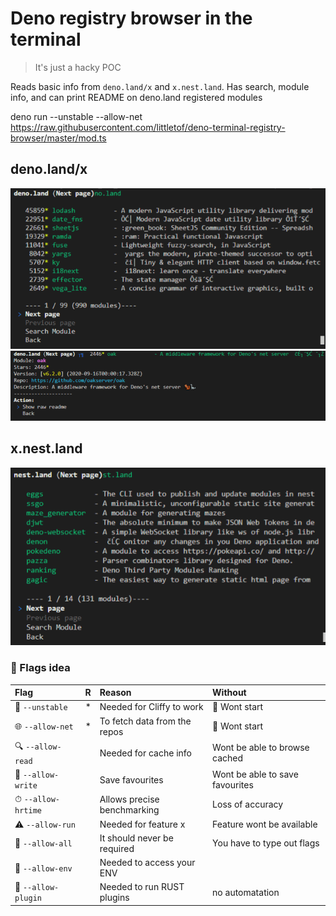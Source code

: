 # Deno registry browser in the terminal

> It's just a hacky POC

Reads basic info from `deno.land/x` and `x.nest.land`.
Has search, module info, and can print README on deno.land registered modules

deno run --unstable --allow-net https://raw.githubusercontent.com/littletof/deno-terminal-registry-browser/master/mod.ts

## deno.land/x
![deno.land](docs/denoland.png)
![deno.land_info](docs/denoland_info.png)

## x.nest.land
![nest.land](docs/nestland.png)

### 🚩 Flags idea

|Flag| R |Reason|Without|
|:--|:-:|:--|:--|
| 🚧 `--unstable` | * | Needed for Cliffy to work | 🚫 Wont start |
| 🌐 `--allow-net` | * | To fetch data from the repos | 🚫 Wont start |
| 🔍 `--allow-read` |  | Needed for cache info | Wont be able to browse cached |
| 💾 `--allow-write` |  | Save favourites | Wont be able to save favourites |
| ⏱ `--allow-hrtime` |  | Allows precise benchmarking | Loss of accuracy |
| ⚠ `--allow-run` |  | Needed for feature x | Feature wont be available |
| 🔮 `--allow-all` |  | It should never be required | You have to type out flags |
| 🧭 `--allow-env` |  | Needed to access your ENV |  |
| 🧩 `--allow-plugin` |  | Needed to run RUST plugins | no automatation |

